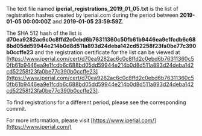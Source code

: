 The text file named **iperial_registrations_2019_01_05.txt** is the list of registration hashes created by iperial.com during the period between **2019-01-05 00:00:00Z** and **2019-01-05 23:59:59Z**.

The SHA 512 hash of the list is **d70ea9282ac6c0c8ffd2c0ebd6b76311360c50fb61b9446ea9e1fcdb6c688bd05dd59944e214b0d8d511a893d24deba142cd52258f23fa0be77c390b0ccffe23** and the registration certificate for the list can be viewed at [https://www.iperial.com/cert/d70ea9282ac6c0c8ffd2c0ebd6b76311360c50fb61b9446ea9e1fcdb6c688bd05dd59944e214b0d8d511a893d24deba142cd52258f23fa0be77c390b0ccffe23](https://www.iperial.com/cert/d70ea9282ac6c0c8ffd2c0ebd6b76311360c50fb61b9446ea9e1fcdb6c688bd05dd59944e214b0d8d511a893d24deba142cd52258f23fa0be77c390b0ccffe23).

To find registrations for a different period, please see the corresponding commit.

For more information, please visit [https://www.iperial.com/](https://www.iperial.com/)
